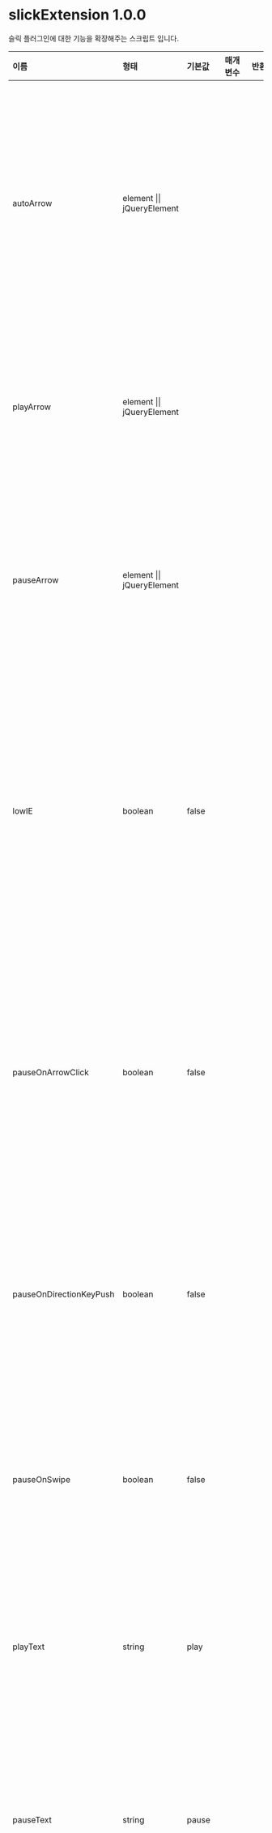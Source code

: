 # slickExtension 1.0.0
슬릭 플러그인에 대한 기능을 확장해주는 스크립트 입니다.

이름 | 형태 | 기본값 | 매개변수 | 반환 | 설명
| :-- | :-- | :--- | :---- | :-- | :-- |
autoArrow | element \|\| jQueryElement | | | | 재생과 일시정지 토글 기능을 수행할 요소 입니다.
playArrow | element \|\| jQueryElement | | | | 재생 기능을 수행할 요소 입니다.
pauseArrow | element \|\| jQueryElement | | | | 일시정지 기능을 수행할 요소 입니다.
lowIE | boolean | false | | | 인터넷익스플로러6, 7, 8에서 반응형 사용여부 입니다.
pauseOnArrowClick | boolean | false | | | 이전 또는 다음버튼 클릭 후 일시정지 여부 입니다.
pauseOnDirectionKeyPush | boolean | false | | | 방향키를 누른 후 일시정지 여부 입니다.
pauseOnSwipe | boolean | false | | | 스와이프 후 일시정지 여부 입니다.
playText | string | play | | | 재생에 대한 문자를 지정합니다.
pauseText | string | pause | | | 일시정지에 대한 문자를 지정합니다.
current | element \|\| jQueryElement | | | | 현재 슬라이드 위치를 표기할 요소 입니다.
total | element \|\| jQueryElement | | | | 슬라이드의 갯수를 표기할 요소 입니다.
customState | function | decimal | state | object[current : string \|\| number, total : string \|\| number] | 현재 슬라이드 위치와 슬라이드 갯수를 조정합니다.

- 슬릭이 셋팅되어 있는 상태에서 재호출 시 오류제거
- 매개변수에 이상한 값이 올 경우 오류제거
- 코어 값에 이상한 값이 올 경우 오류제거

## kenwheeler/slick
<https://github.com/kenwheeler/slick>